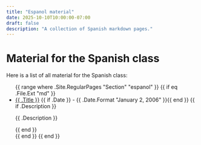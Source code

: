 ```yaml
---
title: "Espanol material"
date: 2025-10-10T10:00:00-07:00
draft: false
description: "A collection of Spanish markdown pages."
---
```


# Material for the Spanish class

Here is a list of all material for the Spanish class:

<ul>
{{ range where .Site.RegularPages "Section" "espanol" }}
    {{ if eq .File.Ext "md" }}
        <li>
            <a href="{{ .Permalink }}">{{ .Title }}</a>
            {{ if .Date }} - {{ .Date.Format "January 2, 2006" }}{{ end }}
            {{ if .Description }}<p>{{ .Description }}</p>{{ end }}
        </li>
    {{ end }}
{{ end }}
</ul>